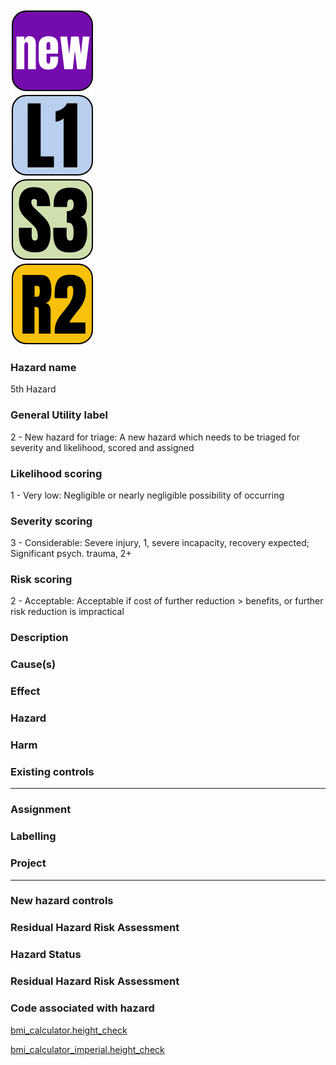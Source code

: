<!-- [icon] -->
<div class="right">

<div>
<img class="icon-large" src="../../static/hazard/general-2.png" alt="General icon">
</div>
<div class="spacer-sm"></div>


<div>

<img class="icon-large" src="../../static/hazard/likelihood-1.png" alt="Likelihood icon">

</div>

<div class="spacer-sm"></div>

<div>

<img class="icon-large" src="../../static/hazard/severity-3.png" alt="Severity icon">

</div>

<div class="spacer-sm"></div>

<div>

<img class="icon-large" src="../../static/hazard/risk-2.png" alt="Risk icon">

</div>

<div class="spacer-md"></div>
</div>
<!-- [iconend] -->

### Hazard name
5th Hazard

### General Utility label
2 - New hazard for triage: A new hazard which needs to be triaged for severity and likelihood, scored and assigned

### Likelihood scoring
1 - Very low: Negligible or nearly negligible possibility of occurring

### Severity scoring
3 - Considerable: Severe injury, 1, severe incapacity, recovery expected; Significant psych. trauma, 2+

### Risk scoring
2 - Acceptable: Acceptable if cost of further reduction > benefits, or further risk reduction is impractical

### Description


### Cause(s)


### Effect


### Hazard


### Harm


### Existing controls


-----


### Assignment


### Labelling


### Project


-----


### New hazard controls


### Residual Hazard Risk Assessment


### Hazard Status


### Residual Hazard Risk Assessment


### Code associated with hazard
<!-- [code] -->
[bmi_calculator.height_check](../../code/functions/bmi_calculator.md#height_check_hazard)

[bmi_calculator_imperial.height_check](../../code/functions/bmi_calculator_imperial.md#height_check_hazard)
<!-- [codeend] -->

